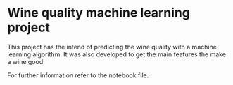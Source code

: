 # Wine quality machine learning project

This project has the intend of predicting the wine quality with a machine learning algorithm. It was also developed to get the main features the make a wine good!

For further information refer to the notebook file.
